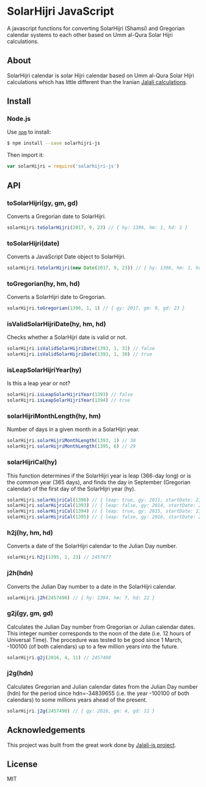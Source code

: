 # SolarHijri JavaScript

A javascript functions for converting SolarHijri (Shamsi) and Gregorian calendar systems to each other based on Umm al-Qura Solar Hijri calculations.

## About

SolarHijri calendar is solar Hijri calendar based on Umm al-Qura Solar Hijri calculations which has little different than the Iranian [Jalali calculations](http://en.wikipedia.org/wiki/Jalali_calendar).

## Install

### Node.js

Use [`npm`](https://npmjs.org) to install:

```sh
$ npm install --save solarhijri-js
```

Then import it:

```js
var solarHijri = require('solarhijri-js')
```

## API

### toSolarHijri(gy, gm, gd)

Converts a Gregorian date to SolarHijri.

```js
solarHijri.toSolarHijri(2017, 9, 23) // { hy: 1396, hm: 1, hd: 1 }
```

### toSolarHijri(date)

Converts a JavaScript Date object to SolarHijri.

```js
solarHijri.toSolarHijri(new Date(2017, 9, 23)) // { hy: 1396, hm: 1, hd: 1 }
```

### toGregorian(hy, hm, hd)

Converts a SolarHijri date to Gregorian.

```js
solarHijri.toGregorian(1396, 1, 1) // { gy: 2017, gm: 9, gd: 23 }
```

### isValidSolarHijriDate(hy, hm, hd)

Checks whether a SolarHijri date is valid or not.

```js
solarHijri.isValidSolarHijriDate(1393, 1, 31) // false
solarHijri.isValidSolarHijriDate(1393, 1, 30) // true
```

### isLeapSolarHijriYear(hy)

Is this a leap year or not?

```js
solarHijri.isLeapSolarHijriYear(1393) // false
solarHijri.isLeapSolarHijriYear(1394) // true
```

### solarHijriMonthLength(hy, hm)

Number of days in a given month in a SolarHijri year.

```js
solarHijri.solarHijriMonthLength(1393, 1) // 30
solarHijri.solarHijriMonthLength(1395, 6) // 29
```

### solarHijriCal(hy)

This function determines if the SolarHijri year is leap (366-day long) or is the common year (365 days), and finds the day in September (Gregorian calendar) of the first day of the SolarHijri year (hy).

```js
solarHijri.solarHijriCal(1390) // { leap: true, gy: 2011, startDate: 23 }
solarHijri.solarHijriCal(1393) // { leap: false, gy: 2014, startDate: 23 }
solarHijri.solarHijriCal(1394) // { leap: true, gy: 2015, startDate: 23 }
solarHijri.solarHijriCal(1395) // { leap: false, gy: 2016, startDate: 23 }
```

### h2j(hy, hm, hd)

Converts a date of the SolarHijri calendar to the Julian Day number.

```js
solarHijri.h2j(1395, 1, 23) // 2457677
```

### j2h(hdn)

Converts the Julian Day number to a date in the SolarHijri calendar.

```js
solarHijri.j2h(2457490) // { hy: 1394, hm: 7, hd: 22 }
```

### g2j(gy, gm, gd)

Calculates the Julian Day number from Gregorian or Julian calendar dates. This integer number corresponds to the noon of the date (i.e. 12 hours of Universal Time). The procedure was tested to be good since 1 March, -100100 (of both calendars) up to a few million years into the future.

```js
solarHijri.g2j(2016, 4, 11) // 2457490
```

### j2g(hdn)

Calculates Gregorian and Julian calendar dates from the Julian Day number (hdn) for the period since hdn=-34839655 (i.e. the year -100100 of both calendars) to some millions years ahead of the present.

```js
solarHijri.j2g(2457490) // { gy: 2016, gm: 4, gd: 11 }
```

## Acknowledgements

This project was built from the great work done by [Jalali-js project](https://github.com/solarHijri/solarHijri-js).

## License

MIT
